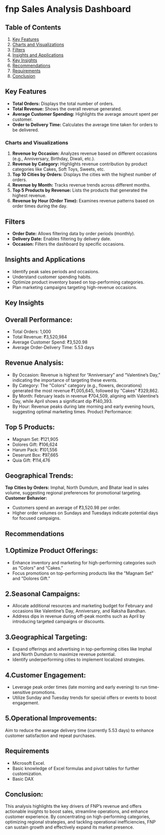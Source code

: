 # fnp Sales Analysis Dashboard

## Table of Contents
1. [Key Features](#key-features)
2. [Charts and Visualizations](#charts-and-visualizations)
3. [Filters](#filters)
4. [Insights and Applications](#insights-and-applications)
5. [Key Insights](#Key-Insights)
6. [Recommendations](#Recommendations)
7. [Requirements](#requirements)
8. [Conclusion](#Conclusion)

## Key Features
- **Total Orders:** Displays the total number of orders.
- **Total Revenue:** Shows the overall revenue generated.
- **Average Customer Spending:** Highlights the average amount spent per customer.
- **Order to Delivery Time:** Calculates the average time taken for orders to be delivered.

### Charts and Visualizations
1. **Revenue by Occasion:** Analyzes revenue based on different occasions (e.g., Anniversary, Birthday, Diwali, etc.).
2. **Revenue by Category:** Highlights revenue contribution by product categories like Cakes, Soft Toys, Sweets, etc.
3. **Top 10 Cities by Orders:** Displays the cities with the highest number of orders.
4. **Revenue by Month:** Tracks revenue trends across different months.
5. **Top 5 Products by Revenue:** Lists the products that generated the highest revenue.
6. **Revenue by Hour (Order Time):** Examines revenue patterns based on order times during the day.

## Filters
- **Order Date:** Allows filtering data by order periods (monthly).
- **Delivery Date:** Enables filtering by delivery date.
- **Occasion:** Filters the dashboard by specific occasions.

## Insights and Applications
- Identify peak sales periods and occasions.
- Understand customer spending habits.
- Optimize product inventory based on top-performing categories.
- Plan marketing campaigns targeting high-revenue occasions.

## Key Insights
## **Overall Performance:**
- Total Orders: 1,000
- Total Revenue: ₹3,520,984
- Average Customer Spend: ₹3,520.98
- Average Order-Delivery Time: 5.53 days

## **Revenue Analysis:**
- By Occasion: Revenue is highest for “Anniversary” and “Valentine’s Day,” indicating the importance of targeting these events.
- By Category: The "Colors" category (e.g., flowers, decorations) generated the most revenue ₹1,005,645, followed by "Cakes" ₹329,862.
- By Month: February leads in revenue ₹704,509, aligning with Valentine’s Day, while April shows a significant dip ₹140,393.
- By Hour: Revenue peaks during late morning and early evening hours, suggesting optimal marketing times.
Product Performance:

## **Top 5 Products:**
- Magnam Set: ₹121,905
- Dolores Gift: ₹106,624
- Harum Pack: ₹101,556
- Deserunt Box: ₹97,665
- Quia Gift: ₹114,476

## **Geographical Trends:**
**Top Cities by Orders:** Imphal, North Dumdum, and Bhatar lead in sales volume, suggesting regional preferences for promotional targeting.
**Customer Behavior:**
- Customers spend an average of ₹3,520.98 per order.
- Higher order volumes on Sundays and Tuesdays indicate potential days for focused campaigns.

## Recommendations
## 1.Optimize Product Offerings:
- Enhance inventory and marketing for high-performing categories such as “Colors” and “Cakes.”
- Focus promotions on top-performing products like the "Magnam Set" and "Dolores Gift."

## 2.Seasonal Campaigns:
- Allocate additional resources and marketing budget for February and occasions like Valentine’s Day, Anniversary, and Raksha Bandhan.
- Address dips in revenue during off-peak months such as April by introducing targeted campaigns or discounts.

## 3.Geographical Targeting:
- Expand offerings and advertising in top-performing cities like Imphal and North Dumdum to maximize revenue potential.
- Identify underperforming cities to implement localized strategies.

## 4.Customer Engagement:
- Leverage peak order times (late morning and early evening) to run time-sensitive promotions.
- Utilize Sunday and Tuesday trends for special offers or events to boost engagement.

## 5.Operational Improvements:
Aim to reduce the average delivery time (currently 5.53 days) to enhance customer satisfaction and repeat purchases.

## Requirements
- Microsoft Excel.
- Basic knowledge of Excel formulas and pivot tables for further customization.
- Basic DAX

## Conclusion:
This analysis highlights the key drivers of FNP’s revenue and offers actionable insights to boost sales, streamline operations, and enhance customer experience. By concentrating on high-performing categories, optimizing regional strategies, and tackling operational inefficiencies, FNP can sustain growth and effectively expand its market presence.


